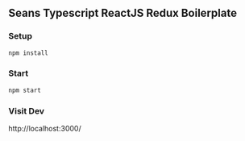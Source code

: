## Seans Typescript ReactJS Redux Boilerplate

### Setup

```bash
npm install
```
### Start

```bash
npm start
```

### Visit Dev
http://localhost:3000/



